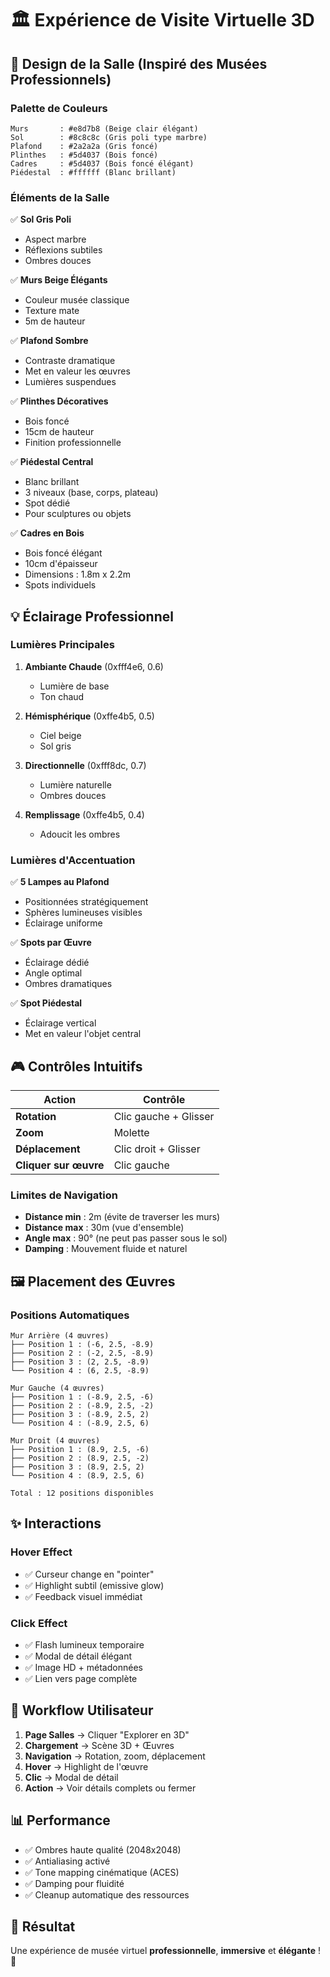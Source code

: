# 🏛️ Expérience de Visite Virtuelle 3D

## 🎨 Design de la Salle (Inspiré des Musées Professionnels)

### Palette de Couleurs

```
Murs       : #e8d7b8 (Beige clair élégant)
Sol        : #8c8c8c (Gris poli type marbre)
Plafond    : #2a2a2a (Gris foncé)
Plinthes   : #5d4037 (Bois foncé)
Cadres     : #5d4037 (Bois foncé élégant)
Piédestal  : #ffffff (Blanc brillant)
```

### Éléments de la Salle

✅ **Sol Gris Poli**
- Aspect marbre
- Réflexions subtiles
- Ombres douces

✅ **Murs Beige Élégants**
- Couleur musée classique
- Texture mate
- 5m de hauteur

✅ **Plafond Sombre**
- Contraste dramatique
- Met en valeur les œuvres
- Lumières suspendues

✅ **Plinthes Décoratives**
- Bois foncé
- 15cm de hauteur
- Finition professionnelle

✅ **Piédestal Central**
- Blanc brillant
- 3 niveaux (base, corps, plateau)
- Spot dédié
- Pour sculptures ou objets

✅ **Cadres en Bois**
- Bois foncé élégant
- 10cm d'épaisseur
- Dimensions : 1.8m x 2.2m
- Spots individuels

## 💡 Éclairage Professionnel

### Lumières Principales

1. **Ambiante Chaude** (0xfff4e6, 0.6)
   - Lumière de base
   - Ton chaud

2. **Hémisphérique** (0xffe4b5, 0.5)
   - Ciel beige
   - Sol gris

3. **Directionnelle** (0xfff8dc, 0.7)
   - Lumière naturelle
   - Ombres douces

4. **Remplissage** (0xffe4b5, 0.4)
   - Adoucit les ombres

### Lumières d'Accentuation

✅ **5 Lampes au Plafond**
- Positionnées stratégiquement
- Sphères lumineuses visibles
- Éclairage uniforme

✅ **Spots par Œuvre**
- Éclairage dédié
- Angle optimal
- Ombres dramatiques

✅ **Spot Piédestal**
- Éclairage vertical
- Met en valeur l'objet central

## 🎮 Contrôles Intuitifs

| Action | Contrôle |
|--------|----------|
| **Rotation** | Clic gauche + Glisser |
| **Zoom** | Molette |
| **Déplacement** | Clic droit + Glisser |
| **Cliquer sur œuvre** | Clic gauche |

### Limites de Navigation

- **Distance min** : 2m (évite de traverser les murs)
- **Distance max** : 30m (vue d'ensemble)
- **Angle max** : 90° (ne peut pas passer sous le sol)
- **Damping** : Mouvement fluide et naturel

## 🖼️ Placement des Œuvres

### Positions Automatiques

```
Mur Arrière (4 œuvres)
├── Position 1 : (-6, 2.5, -8.9)
├── Position 2 : (-2, 2.5, -8.9)
├── Position 3 : (2, 2.5, -8.9)
└── Position 4 : (6, 2.5, -8.9)

Mur Gauche (4 œuvres)
├── Position 1 : (-8.9, 2.5, -6)
├── Position 2 : (-8.9, 2.5, -2)
├── Position 3 : (-8.9, 2.5, 2)
└── Position 4 : (-8.9, 2.5, 6)

Mur Droit (4 œuvres)
├── Position 1 : (8.9, 2.5, -6)
├── Position 2 : (8.9, 2.5, -2)
├── Position 3 : (8.9, 2.5, 2)
└── Position 4 : (8.9, 2.5, 6)

Total : 12 positions disponibles
```

## ✨ Interactions

### Hover Effect
- ✅ Curseur change en "pointer"
- ✅ Highlight subtil (emissive glow)
- ✅ Feedback visuel immédiat

### Click Effect
- ✅ Flash lumineux temporaire
- ✅ Modal de détail élégant
- ✅ Image HD + métadonnées
- ✅ Lien vers page complète

## 🚀 Workflow Utilisateur

1. **Page Salles** → Cliquer "Explorer en 3D"
2. **Chargement** → Scène 3D + Œuvres
3. **Navigation** → Rotation, zoom, déplacement
4. **Hover** → Highlight de l'œuvre
5. **Clic** → Modal de détail
6. **Action** → Voir détails complets ou fermer

## 📊 Performance

- ✅ Ombres haute qualité (2048x2048)
- ✅ Antialiasing activé
- ✅ Tone mapping cinématique (ACES)
- ✅ Damping pour fluidité
- ✅ Cleanup automatique des ressources

## 🎯 Résultat

Une expérience de musée virtuel **professionnelle**, **immersive** et **élégante** ! 🎉
